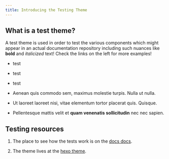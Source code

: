 ```yaml
---
title: Introducing the Testing Theme
---
```


<!--  XXX: note that this content is somewhat duplicated on the guide, and should be updated in parallel -->
<h2 id="what-is-a-test-theme">What is a test theme?</h2>

A test theme is used in order to test the various components which might appear in an actual documentation repository including such nuances like **bold** and _italicized_ text! Check the links on the left for more examples!

- test
- test
- test


- Aenean quis commodo sem, maximus molestie turpis. Nulla ut nulla.

- Ut laoreet laoreet nisi, vitae elementum tortor placerat quis. Quisque.

- Pellentesque mattis velit et **quam venenatis sollicitudin** nec nec sapien.

<h2 id="testing-more">Testing resources</h2>

1. The place to see how the tests work is on the [docs docs](https://github.com/apollographql/docs-docs/).

2. The theme lives at the [hexo theme](https://github.com/meteor/hexo-theme-meteor).
